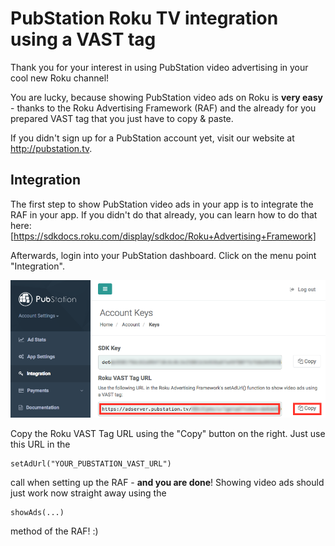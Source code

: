 PubStation Roku TV integration using a VAST tag
============================================

Thank you for your interest in using PubStation video advertising in your cool new Roku channel!

You are lucky, because showing PubStation video ads on Roku is **very easy** - thanks to the Roku Advertising Framework (RAF)
and the already for you prepared VAST tag that you just have to copy & paste.

If you didn't sign up for a PubStation account yet, visit our website at http://pubstation.tv.

Integration
-----------

The first step to show PubStation video ads in your app is to integrate the RAF in your app. If you didn't do that already,
you can learn how to do that here: [https://sdkdocs.roku.com/display/sdkdoc/Roku+Advertising+Framework]

Afterwards, login into your PubStation dashboard. Click on the menu point "Integration".

![Copy items](images/roku_vast_url.png)

Copy the Roku VAST Tag URL using the "Copy" button on the right. Just use this URL in the


```brightscript
setAdUrl("YOUR_PUBSTATION_VAST_URL")
```

call when setting up the RAF - **and you are done**! Showing video ads should just work now straight away using the

```brightscript
showAds(...)
```

method of the RAF! :)

